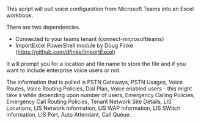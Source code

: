 This script will pull voice configuration from Microsoft Teams into an Excel workbook.

There are two dependencies.

- Connected to your teams tenant (connect-microsoftteams)
- ImportExcel PowerShell module by Doug Finke (https://github.com/dfinke/ImportExcel)

It will prompt you for a location and file name to store the file and if you want to include enterprise voice users or not. 

The information that is pulled is 
PSTN Gateways,
PSTN Usages,
Voice Routes,
Voice Routing Policies,
Dial Plan,
Voice enabled users - this might take a while depending upon number of users,
Emergency Calling Policies,
Emergency Call Routing Policies,
Tenant Network Site Details,
LIS Locations,
LIS Network Information,
LIS WAP Information,
LIS SWitch information,
LIS Port,
Auto Attendant,
Call Queue.
